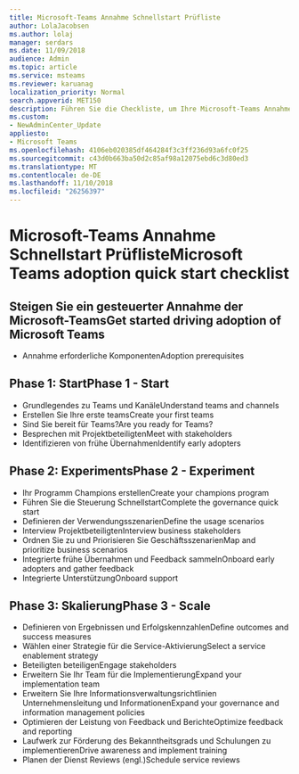 ```yaml
---
title: Microsoft-Teams Annahme Schnellstart Prüfliste
author: LolaJacobsen
ms.author: lolaj
manager: serdars
ms.date: 11/09/2018
audience: Admin
ms.topic: article
ms.service: msteams
ms.reviewer: karuanag
localization_priority: Normal
search.appverid: MET150
description: Führen Sie die Checkliste, um Ihre Microsoft-Teams Annahme beginnen.
ms.custom:
- NewAdminCenter_Update
appliesto:
- Microsoft Teams
ms.openlocfilehash: 4106eb020385df464284f3c3ff236d93a6fc0f25
ms.sourcegitcommit: c43d0b663ba50d2c85af98a12075ebd6c3d80ed3
ms.translationtype: MT
ms.contentlocale: de-DE
ms.lasthandoff: 11/10/2018
ms.locfileid: "26256397"
---
```

# <a name="microsoft-teams-adoption-quick-start-checklist"></a><span data-ttu-id="67266-103">Microsoft-Teams Annahme Schnellstart Prüfliste</span><span class="sxs-lookup"><span data-stu-id="67266-103">Microsoft Teams adoption quick start checklist</span></span>

## <a name="get-started-driving-adoption-of-microsoft-teams"></a><span data-ttu-id="67266-104">Steigen Sie ein gesteuerter Annahme der Microsoft-Teams</span><span class="sxs-lookup"><span data-stu-id="67266-104">Get started driving adoption of Microsoft Teams</span></span>

- <span data-ttu-id="67266-105">Annahme erforderliche Komponenten</span><span class="sxs-lookup"><span data-stu-id="67266-105">Adoption prerequisites</span></span>

## <a name="phase-1---start"></a><span data-ttu-id="67266-106">Phase 1: Start</span><span class="sxs-lookup"><span data-stu-id="67266-106">Phase 1 - Start</span></span>

- <span data-ttu-id="67266-107">Grundlegendes zu Teams und Kanäle</span><span class="sxs-lookup"><span data-stu-id="67266-107">Understand teams and channels</span></span>
- <span data-ttu-id="67266-108">Erstellen Sie Ihre erste teams</span><span class="sxs-lookup"><span data-stu-id="67266-108">Create your first teams</span></span>
- <span data-ttu-id="67266-109">Sind Sie bereit für Teams?</span><span class="sxs-lookup"><span data-stu-id="67266-109">Are you ready for Teams?</span></span>
- <span data-ttu-id="67266-110">Besprechen mit Projektbeteiligten</span><span class="sxs-lookup"><span data-stu-id="67266-110">Meet with stakeholders</span></span>
- <span data-ttu-id="67266-111">Identifizieren von frühe Übernahmen</span><span class="sxs-lookup"><span data-stu-id="67266-111">Identify early adopters</span></span>

## <a name="phase-2---experiment"></a><span data-ttu-id="67266-112">Phase 2: Experiments</span><span class="sxs-lookup"><span data-stu-id="67266-112">Phase 2 - Experiment</span></span>

- <span data-ttu-id="67266-113">Ihr Programm Champions erstellen</span><span class="sxs-lookup"><span data-stu-id="67266-113">Create your champions program</span></span>
- <span data-ttu-id="67266-114">Führen Sie die Steuerung Schnellstart</span><span class="sxs-lookup"><span data-stu-id="67266-114">Complete the governance quick start</span></span>
- <span data-ttu-id="67266-115">Definieren der Verwendungsszenarien</span><span class="sxs-lookup"><span data-stu-id="67266-115">Define the usage scenarios</span></span>
- <span data-ttu-id="67266-116">Interview Projektbeteiligten</span><span class="sxs-lookup"><span data-stu-id="67266-116">Interview business stakeholders</span></span>
- <span data-ttu-id="67266-117">Ordnen Sie zu und Priorisieren Sie Geschäftsszenarien</span><span class="sxs-lookup"><span data-stu-id="67266-117">Map and prioritize business scenarios</span></span>
- <span data-ttu-id="67266-118">Integrierte frühe Übernahmen und Feedback sammeln</span><span class="sxs-lookup"><span data-stu-id="67266-118">Onboard early adopters and gather feedback</span></span>
- <span data-ttu-id="67266-119">Integrierte Unterstützung</span><span class="sxs-lookup"><span data-stu-id="67266-119">Onboard support</span></span>

## <a name="phase-3---scale"></a><span data-ttu-id="67266-120">Phase 3: Skalierung</span><span class="sxs-lookup"><span data-stu-id="67266-120">Phase 3 - Scale</span></span>

- <span data-ttu-id="67266-121">Definieren von Ergebnissen und Erfolgskennzahlen</span><span class="sxs-lookup"><span data-stu-id="67266-121">Define outcomes and success measures</span></span>
- <span data-ttu-id="67266-122">Wählen einer Strategie für die Service-Aktivierung</span><span class="sxs-lookup"><span data-stu-id="67266-122">Select a service enablement strategy</span></span>
- <span data-ttu-id="67266-123">Beteiligten beteiligen</span><span class="sxs-lookup"><span data-stu-id="67266-123">Engage stakeholders</span></span>
- <span data-ttu-id="67266-124">Erweitern Sie Ihr Team für die Implementierung</span><span class="sxs-lookup"><span data-stu-id="67266-124">Expand your implementation team</span></span>
- <span data-ttu-id="67266-125">Erweitern Sie Ihre Informationsverwaltungsrichtlinien Unternehmensleitung und Informationen</span><span class="sxs-lookup"><span data-stu-id="67266-125">Expand your governance and information management policies</span></span>
- <span data-ttu-id="67266-126">Optimieren der Leistung von Feedback und Berichte</span><span class="sxs-lookup"><span data-stu-id="67266-126">Optimize feedback and reporting</span></span>
- <span data-ttu-id="67266-127">Laufwerk zur Förderung des Bekanntheitsgrads und Schulungen zu implementieren</span><span class="sxs-lookup"><span data-stu-id="67266-127">Drive awareness and implement training</span></span>
- <span data-ttu-id="67266-128">Planen der Dienst Reviews (engl.)</span><span class="sxs-lookup"><span data-stu-id="67266-128">Schedule service reviews</span></span>



